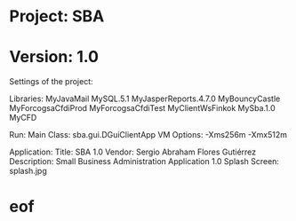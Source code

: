 # Project: SBA
# Version: 1.0

Settings of the project:

Libraries:
MyJavaMail
MySQL.5.1
MyJasperReports.4.7.0
MyBouncyCastle
MyForcogsaCfdiProd
MyForcogsaCfdiTest
MyClientWsFinkok
MySba.1.0
MyCFD

Run:
Main Class: sba.gui.DGuiClientApp
VM Options: -Xms256m -Xmx512m

Application:
Title: SBA 1.0
Vendor: Sergio Abraham Flores Gutiérrez
Description: Small Business Administration Application 1.0
Splash Screen: splash.jpg

# eof